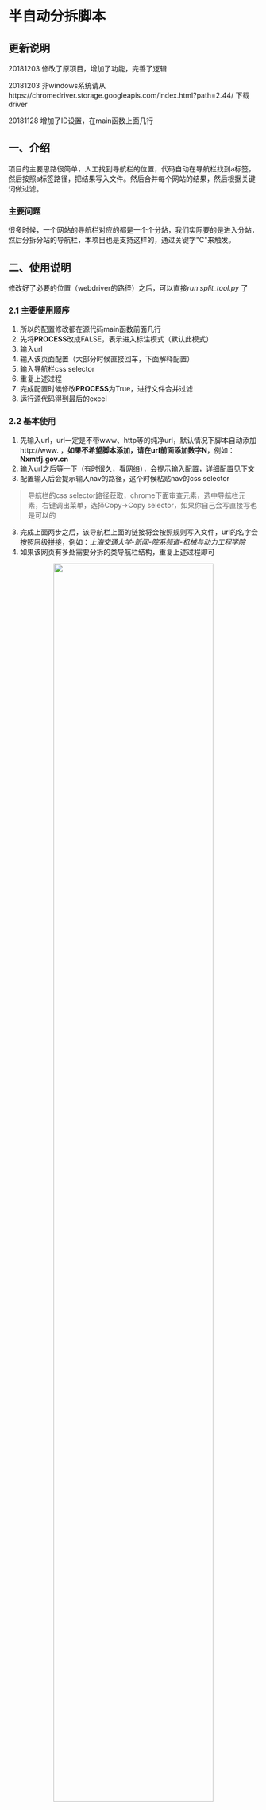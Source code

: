 # 半自动分拆脚本
## 更新说明
20181203 修改了原项目，增加了功能，完善了逻辑

20181203 非windows系统请从https://chromedriver.storage.googleapis.com/index.html?path=2.44/ 下载 driver

20181128 增加了ID设置，在main函数上面几行

## 一、介绍
项目的主要思路很简单，人工找到导航栏的位置，代码自动在导航栏找到a标签，然后按照a标签路径，把结果写入文件。然后合并每个网站的结果，然后根据关键词做过滤。  

### 主要问题
很多时候，一个网站的导航栏对应的都是一个个分站，我们实际要的是进入分站，然后分拆分站的导航栏，本项目也是支持这样的，通过关键字"C"来触发。
## 二、使用说明
修改好了必要的位置（webdriver的路径）之后，可以直接*run split_tool.py* 了
### 2.1 主要使用顺序
1. 所以的配置修改都在源代码main函数前面几行
1. 先将**PROCESS**改成FALSE，表示进入标注模式（默认此模式）
3. 输入url
4. 输入该页面配置（大部分时候直接回车，下面解释配置）
5. 输入导航栏css selector
6. 重复上述过程
7. 完成配置时候修改**PROCESS**为True，进行文件合并过滤
8. 运行源代码得到最后的excel

### 2.2 基本使用
1. 先输入url，url一定是不带www、http等的纯净url，默认情况下脚本自动添加http://www. ，**如果不希望脚本添加，请在url前面添加数字N**，例如：**Nxmtfj.gov.cn**
2. 输入url之后等一下（有时很久，看网络），会提示输入配置，详细配置见下文
2. 配置输入后会提示输入nav的路径，这个时候粘贴nav的css selector
> 导航栏的css selector路径获取，chrome下面审查元素，选中导航栏元素，右键调出菜单，选择Copy->Copy selector，如果你自己会写直接写也是可以的
3. 完成上面两步之后，该导航栏上面的链接将会按照规则写入文件，url的名字会按照层级拼接，例如：*上海交通大学-新闻-院系频道-机械与动力工程学院*
4. 如果该网页有多处需要分拆的类导航栏结构，重复上述过程即可
<center>
<img src="https://note.youdao.com/yws/public/resource/05cbde4498bb988906b20eee74a87c1a/xmlnote/D2E6A377ADE44765AF70F15CE8CC1639/989" width="80%"/>
</center>

<center>
<img src="https://note.youdao.com/yws/public/resource/05cbde4498bb988906b20eee74a87c1a/xmlnote/5F350823C81B4FB997D580BF0506C919/992" width="80%"/>
</center>

### 2.3 配置解释
在完成url输入之后，会提示输入配置string，配置string有**c,tp,tk,title**四种关键字，如果关键字后面有参数，直接接着关键字就可以，例如：title遂宁中文网，关键字之间空格隔开

1. c：标识当前网站为复杂类型网站，该导航栏的url不需要写入文件，而是进过点击进入二级页面
2. tp：title position，表示当前页面的title自动分割之后哪一段最为该网站名字，从1开始，不常用
3. tk：top-k，在解析url的时候最多解析几层，不常用
4. title：直接指示当前网站的title

下面给出实例：

c tp1 tk20

上面的字符串的意思是当前网站是复杂网站，title是分割之后第一个，选择top20的层级解析


### 2.4 完成导航页面分拆
很多时候，遇到的网站比较变态，比如：[遂宁新闻网](http://www.snxw.com/)这种恶心东西，其导航栏如图所示：

<center>
<img src="https://note.youdao.com/yws/public/resource/05cbde4498bb988906b20eee74a87c1a/xmlnote/20BB75C808C248E09AA53A1E4D0A2E4C/1039" width="80%"/>
</center>
导航栏上面每个item点进去都是一个独立网页，我们需要对那个独立网页进行分拆。   

遇到上述情况，请在配置参数输入**c**，表示该网站为复杂网站。例如：**c**  
在你输入了nav位置之后，脚本不会把当前的nav元素写入文件，而是自动帮你点进去每个item，我们需要做的就是在进入一个item的时候提示输入nav，我们输入子网站的导航栏css
selector就行了，输入之后，系统会自动保存每个子网站的分拆结果，最后汇总到总站去。

## 三、代码说明
代码主要分为两部分：
1. 页面结果获取部分
2. 结果汇总过滤部分

控制两部分的主要变量是**PROCESS**，在main函数前面

整体设计是每个网站均写入自己的csv文件，然后最后通过合并操作把所有的结果汇总，最后再进行过滤。所有数据操作使用pandas，主要是pandas操作数据方便快捷。
